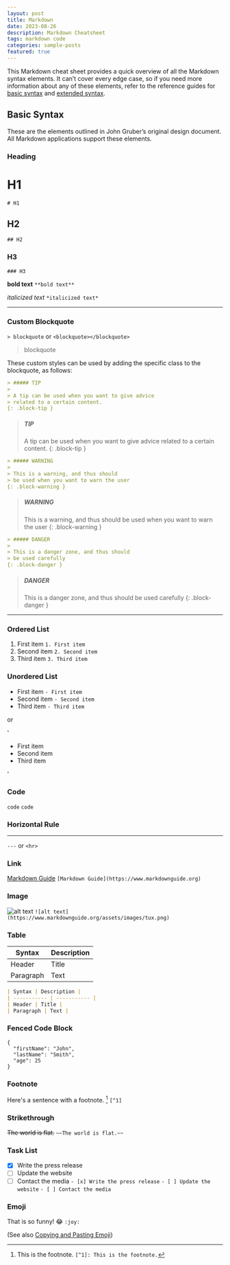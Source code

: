 ```yaml
---
layout: post
title: Markdown
date: 2023-08-26
description: Markdown Cheatsheet
tags: markdown code
categories: sample-posts
featured: true
---
```


This Markdown cheat sheet provides a quick overview of all the Markdown syntax elements. It can’t cover every edge case, so if you need more information about any of these elements, refer to the reference guides for [basic syntax](https://www.markdownguide.org/basic-syntax) and [extended syntax](https://www.markdownguide.org/extended-syntax).

## Basic Syntax

These are the elements outlined in John Gruber’s original design document. All Markdown applications support these elements.

### Heading

# H1
`# H1`
## H2
`## H2`
### H3
`### H3`

**bold text**
`**bold text**`

*italicized text*
`*italicized text*`

---
### Custom Blockquote
`> blockquote` or `<blockquote></blockquote>`

> blockquote


These custom styles can be used by adding the specific class to the blockquote, as follows:

```markdown
> ##### TIP
>
> A tip can be used when you want to give advice
> related to a certain content.
{: .block-tip }
```

> ##### TIP
>
> A tip can be used when you want to give advice
> related to a certain content.
{: .block-tip }

```markdown
> ##### WARNING
>
> This is a warning, and thus should
> be used when you want to warn the user
{: .block-warning }
```

> ##### WARNING
>
> This is a warning, and thus should
> be used when you want to warn the user
{: .block-warning }

```markdown
> ##### DANGER
>
> This is a danger zone, and thus should
> be used carefully
{: .block-danger }
```

> ##### DANGER
>
> This is a danger zone, and thus should
> be used carefully
{: .block-danger }


---
### Ordered List

1. First item
`1. First item`
2. Second item
`2. Second item`
3. Third item
`3. Third item`

### Unordered List

- First item
`- First item`
- Second item
`- Second item`
- Third item
`- Third item`

or

'<ul>
    <li>First item</li>
    <li>Second item</li>
    <li>Third item</li>
</ul>'

### Code

`code`
``code``

### Horizontal Rule

---
`---` or `<hr>`

### Link

[Markdown Guide](https://www.markdownguide.org)
`[Markdown Guide](https://www.markdownguide.org)`

### Image

![alt text](https://www.markdownguide.org/assets/images/tux.png)
`![alt text](https://www.markdownguide.org/assets/images/tux.png)`

### Table

| Syntax | Description |
| ----------- | ----------- |
| Header | Title |
| Paragraph | Text |

```markdown
| Syntax | Description |
| ----------- | ----------- |
| Header | Title |
| Paragraph | Text |
```

### Fenced Code Block

```
{
  "firstName": "John",
  "lastName": "Smith",
  "age": 25
}
```

### Footnote

Here's a sentence with a footnote. [^1]
`[^1]`

[^1]: This is the footnote.
`[^1]: This is the footnote.`

### Strikethrough

~~The world is flat.~~
`~~The world is flat.~~`

### Task List

- [x] Write the press release
- [ ] Update the website
- [ ] Contact the media
`- [x] Write the press release`
`- [ ] Update the website`
`- [ ] Contact the media`

### Emoji

That is so funny! :joy:
`:joy:`

(See also [Copying and Pasting Emoji](https://www.markdownguide.org/extended-syntax/#copying-and-pasting-emoji))
